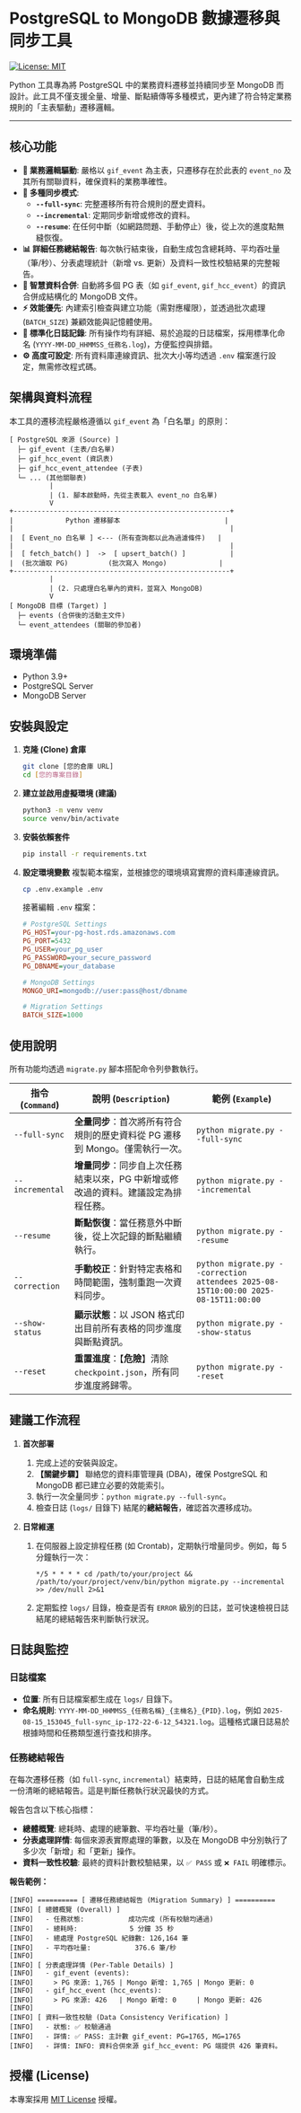 # PostgreSQL to MongoDB 數據遷移與同步工具

[![License: MIT](https://img.shields.io/badge/License-MIT-yellow.svg)](https://opensource.org/licenses/MIT)

Python 工具專為將 PostgreSQL 中的業務資料遷移並持續同步至 MongoDB 而設計。此工具不僅支援全量、增量、斷點續傳等多種模式，更內建了符合特定業務規則的「主表驅動」遷移邏輯。

---

## 核心功能

* **🎯 業務邏輯驅動**: 嚴格以 `gif_event` 為主表，只遷移存在於此表的 `event_no` 及其所有關聯資料，確保資料的業務準確性。
* **🔄 多種同步模式**:
    * **`--full-sync`**: 完整遷移所有符合規則的歷史資料。
    * **`--incremental`**: 定期同步新增或修改的資料。
    * **`--resume`**: 在任何中斷（如網路問題、手動停止）後，從上次的進度點無縫恢復。
* **📊 詳細任務總結報告**: 每次執行結束後，自動生成包含總耗時、平均吞吐量（筆/秒）、分表處理統計（新增 vs. 更新）及資料一致性校驗結果的完整報告。
* **🧩 智慧資料合併**: 自動將多個 PG 表（如 `gif_event`, `gif_hcc_event`）的資訊合併成結構化的 MongoDB 文件。
* **⚡ 效能優先**: 內建索引檢查與建立功能（需對應權限），並透過批次處理 (`BATCH_SIZE`) 兼顧效能與記憶體使用。
* **📄 標準化日誌記錄**: 所有操作均有詳細、易於追蹤的日誌檔案，採用標準化命名 (`YYYY-MM-DD_HHMMSS_任務名.log`)，方便監控與排錯。
* **⚙️ 高度可設定**: 所有資料庫連線資訊、批次大小等均透過 `.env` 檔案進行設定，無需修改程式碼。

## 架構與資料流程

本工具的遷移流程嚴格遵循以 `gif_event` 為「白名單」的原則：

```
[ PostgreSQL 來源 (Source) ]
  ├─ gif_event (主表/白名單)
  ├─ gif_hcc_event (資訊表)
  ├─ gif_hcc_event_attendee (子表)
  └─ ... (其他關聯表)
          |
          | (1. 腳本啟動時，先從主表載入 event_no 白名單)
          V
+------------------------------------------------------+
|             Python 遷移腳本                          |
|                                                      |
|  [ Event_no 白名單 ] <--- (所有查詢都以此為過濾條件)   |
|                                                      |
|  [ fetch_batch() ]  ->  [ upsert_batch() ]           |
|  (批次讀取 PG)          (批次寫入 Mongo)             |
+------------------------------------------------------+
          |
          | (2. 只處理白名單內的資料，並寫入 MongoDB)
          V
[ MongoDB 目標 (Target) ]
  ├─ events (合併後的活動主文件)
  └─ event_attendees (關聯的參加者)
```

## 環境準備

* Python 3.9+
* PostgreSQL Server
* MongoDB Server

## 安裝與設定

1.  **克隆 (Clone) 倉庫**
    ```bash
    git clone [您的倉庫 URL]
    cd [您的專案目錄]
    ```

2.  **建立並啟用虛擬環境 (建議)**
    ```bash
    python3 -m venv venv
    source venv/bin/activate
    ```

3.  **安裝依賴套件**
    ```bash
    pip install -r requirements.txt
    ```

4.  **設定環境變數**
    複製範本檔案，並根據您的環境填寫實際的資料庫連線資訊。
    ```bash
    cp .env.example .env
    ```
    接著編輯 `.env` 檔案：
    ```ini
    # PostgreSQL Settings
    PG_HOST=your-pg-host.rds.amazonaws.com
    PG_PORT=5432
    PG_USER=your_pg_user
    PG_PASSWORD=your_secure_password
    PG_DBNAME=your_database

    # MongoDB Settings
    MONGO_URI=mongodb://user:pass@host/dbname

    # Migration Settings
    BATCH_SIZE=1000
    ```

## 使用說明

所有功能均透過 `migrate.py` 腳本搭配命令列參數執行。

| 指令 (`Command`)          | 說明 (`Description`)                                                                       | 範例 (`Example`)                                                         |
| ------------------------- | ------------------------------------------------------------------------------------------ | ------------------------------------------------------------------------ |
| `--full-sync`             | **全量同步**：首次將所有符合規則的歷史資料從 PG 遷移到 Mongo。僅需執行一次。               | `python migrate.py --full-sync`                                          |
| `--incremental`           | **增量同步**：同步自上次任務結束以來，PG 中新增或修改過的資料。建議設定為排程任務。          | `python migrate.py --incremental`                                        |
| `--resume`                | **斷點恢復**：當任務意外中斷後，從上次記錄的斷點繼續執行。                                 | `python migrate.py --resume`                                             |
| `--correction`            | **手動校正**：針對特定表格和時間範圍，強制重跑一次資料同步。                                 | `python migrate.py --correction attendees 2025-08-15T10:00:00 2025-08-15T11:00:00` |
| `--show-status`           | **顯示狀態**：以 JSON 格式印出目前所有表格的同步進度與斷點資訊。                           | `python migrate.py --show-status`                                        |
| `--reset`                 | **重置進度**：【**危險**】清除 `checkpoint.json`，所有同步進度將歸零。                     | `python migrate.py --reset`                                              |


## 建議工作流程

1.  **首次部署**
    1.  完成上述的安裝與設定。
    2.  **【關鍵步驟】** 聯絡您的資料庫管理員 (DBA)，確保 PostgreSQL 和 MongoDB 都已建立必要的效能索引。
    3.  執行一次全量同步：`python migrate.py --full-sync`。
    4.  檢查日誌 (`logs/` 目錄下) 結尾的**總結報告**，確認首次遷移成功。

2.  **日常維運**
    1.  在伺服器上設定排程任務 (如 Crontab)，定期執行增量同步。例如，每 5 分鐘執行一次：
        ```crontab
        */5 * * * * cd /path/to/your/project && /path/to/your/project/venv/bin/python migrate.py --incremental >> /dev/null 2>&1
        ```
    2.  定期監控 `logs/` 目錄，檢查是否有 `ERROR` 級別的日誌，並可快速檢視日誌結尾的總結報告來判斷執行狀況。

## 日誌與監控

### 日誌檔案

* **位置**: 所有日誌檔案都生成在 `logs/` 目錄下。
* **命名規則**: `YYYY-MM-DD_HHMMSS_{任務名稱}_{主機名}_{PID}.log`，例如 `2025-08-15_153045_full-sync_ip-172-22-6-12_54321.log`。這種格式讓日誌易於根據時間和任務類型進行查找和排序。

### 任務總結報告

在每次遷移任務（如 `full-sync`, `incremental`）結束時，日誌的結尾會自動生成一份清晰的總結報告。這是判斷任務執行狀況最快的方式。

報告包含以下核心指標：
* **總體概覽**: 總耗時、處理的總筆數、平均吞吐量（筆/秒）。
* **分表處理詳情**: 每個來源表實際處理的筆數，以及在 MongoDB 中分別執行了多少次「新增」和「更新」操作。
* **資料一致性校驗**: 最終的資料計數校驗結果，以 `✅ PASS` 或 `❌ FAIL` 明確標示。

**報告範例：**
```
[INFO] ========== [ 遷移任務總結報告 (Migration Summary) ] ==========
[INFO] [ 總體概覽 (Overall) ]
[INFO]   - 任務狀態:           成功完成 (所有校驗均通過)
[INFO]   - 總耗時:             5 分鐘 35 秒
[INFO]   - 總處理 PostgreSQL 紀錄數: 126,164 筆
[INFO]   - 平均吞吐量:           376.6 筆/秒
[INFO] 
[INFO] [ 分表處理詳情 (Per-Table Details) ]
[INFO]   - gif_event (events):
[INFO]     > PG 來源: 1,765 | Mongo 新增: 1,765 | Mongo 更新: 0
[INFO]   - gif_hcc_event (hcc_events):
[INFO]     > PG 來源: 426   | Mongo 新增: 0     | Mongo 更新: 426
[INFO] 
[INFO] [ 資料一致性校驗 (Data Consistency Verification) ]
[INFO]   - 狀態: ✅ 校驗通過
[INFO]   - 詳情: ✅ PASS: 主計數 gif_event: PG=1765, MG=1765
[INFO]   - 詳情: INFO: 資料合併來源 gif_hcc_event: PG 端提供 426 筆資料。
```

## 授權 (License)

本專案採用 [MIT License](LICENSE) 授權。